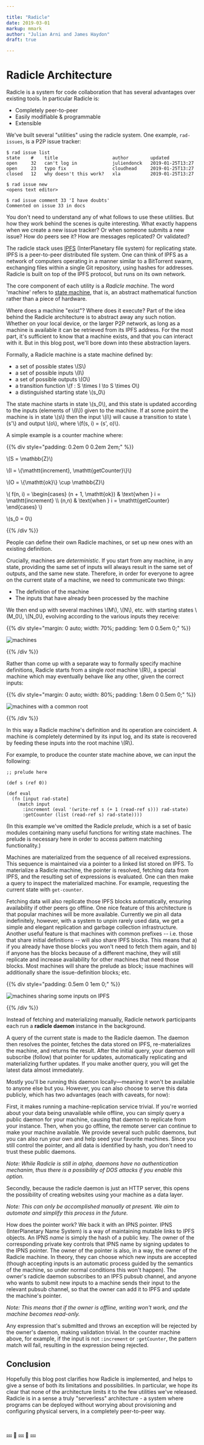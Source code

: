 ```yaml
---

title: "Radicle"
date: 2019-03-01
markup: mmark
author: "Julian Arni and James Haydon"
draft: true

---
```


# Radicle Architecture

Radicle is a system for code collaboration that has several advantages over
existing tools. In particular Radicle is:

- Completely peer-to-peer
- Easily modifiable & programmable
- Extensible

We've built several "utilities" using the radicle system. One example,
`rad-issues`, is a P2P issue tracker:

```
$ rad issue list
state    #    title                    author        updated
open     32   can't log in             juliendonck   2019-01-25T13:27
open     23   typo fix                 cloudhead     2019-01-25T13:27
closed   12   why doesn't this work?   xla           2019-01-25T13:27
```

```
$ rad issue new
<opens text editor>
```

```
$ rad issue comment 33 'I have doubts'
Commented on issue 33 in docs
```

You don't need to understand any of what follows to use these utilities. But how
they work behind the scenes is quite interesting. What exactly happens when
we create a new issue tracker? Or when someone submits a new issue? How do peers
see it? How are messages replicated? Or validated?

The radicle stack uses [IPFS](https://ipfs.io/) (InterPlanetary file system) for
replicating state. IPFS is a peer-to-peer distributed file system. One can think
of IPFS as a network of computers operating in a manner similar to a BitTorrent
swarm, exchanging files within a single Git repository, using hashes for
addresses. Radicle is built on top of the IPFS protocol, but runs on its own
network.


The core component of each utility is a *Radicle machine*. The word 'machine' refers
to [state machine](https://en.wikipedia.org/wiki/State_machine_replication),
that is, an abstract mathematical function rather than a piece of
hardware.

Where does a machine "exist"? Where does it execute? Part of the idea behind the
Radicle architecture is to abstract away any such notion. Whether on your local
device, or the larger P2P network, as long as a machine is available it can
be retrieved from its IPFS address. For the most part, it's sufficient to know
that a machine exists, and that you can interact with it. But in this blog
post, we'll bore down into these abstraction layers.

Formally, a Radicle machine is a state machine defined by:

- a set of possible states \\(S\\)
- a set of possible inputs \\(I\\)
- a set of possible outputs \\(O\\)
- a transition function \\(f : S \times I \to S \times O\\)
- a distinguished starting state \\(s_0\\)

The state machine starts in state \\(s_0\\), and this state is updated according
to the inputs (elements of \\(I\\)) given to the machine. If at some point the machine is
in state \\(s\\) then the input \\(i\\) will cause a transition to state
\\(s'\\) and output \\(o\\), where \\(f(s, i) = (s', o)\\).

A simple example is a counter machine where:

{{% div style="padding: 0.2em 0 0.2em 2em;" %}}

\\(S = \mathbb{Z}\\)

\\(I = \\{\mathtt{increment}, \mathtt{getCounter}\\}\\)

\\(O = \\{\mathtt{ok}\\} \cup \mathbb{Z}\\)

\\( f(n, i) = \begin{cases} (n + 1, \mathtt{ok}) & \text{when } i = \mathtt{increment} \\\ (n,n) & \text{when } i = \mathtt{getCounter} \end{cases} \\)

\\(s_0 = 0\\)

{{% /div %}}

People can define their own Radicle machines, or set up new ones with an
existing definition.

Crucially, machines are *deterministic*. If you start from any machine, in any
state, providing the same set of inputs will always result in the same set of
outputs, and the same new state. Therefore, in order for everyone to agree on
the current state of a machine, we need to communicate two things:

- The definition of the machine
- The inputs that have already been processed by the machine

We then end up with several machines \\(M\\), \\(N\\), etc. with starting
states \\(M_0\\), \\(N_0\\), evolving according to the various inputs they
receive:

{{% div style="margin: 0 auto; width: 70%; padding: 1em 0 0.5em 0;" %}}

![machines](/img/machines.png)

{{% /div %}}

Rather than come up with a separate way to formally specify machine
definitions, Radicle starts from a single *root* machine \\(R\\), a special
machine which may eventually behave like any other, given the correct inputs:

{{% div style="margin: 0 auto; width: 80%; padding: 1.8em 0 0.5em 0;" %}}

![machines with a common root](/img/machines-common-root.png)

{{% /div %}}

In this way a Radicle machine's definition and its operation
are coincident. A machine is completely determined by its
input log, and its state is recovered by feeding these inputs into the root
machine \\(R\\).

For example, to produce the counter state machine above, we
can input the following:

```
;; prelude here

(def s (ref 0))

(def eval
  (fn [input rad-state]
    (match input
      :increment (eval '(write-ref s (+ 1 (read-ref s))) rad-state)
      :getCounter (list (read-ref s) rad-state))))
```

(In this example we've omitted the Radicle *prelude*, which is a set of basic
modules containing many useful functions for writing state machines. The prelude is
necessary here in order to access pattern matching functionality.)



Machines are materialized from the sequence of all received expressions. This sequence is maintained via a pointer to
a linked list stored on IPFS. To materialize a Radicle machine,
the pointer is resolved, fetching data from IPFS, and the resulting set of expressions is evaluated.
One can then make a query to inspect the materialized machine. For example,
requesting the current state with `get-counter`.

<!-- TODO: IPFS linked list picture -->


Fetching data will also replicate those IPFS blocks automatically, ensuring availability
if other peers go offline. One nice feature of this architecture is that
popular machines will be more available. Currently we pin all data
indefinitely, however, with a system to unpin rarely used data, we
get a simple and elegant replication and garbage collection
infrastructure. Another useful feature is that machines with common prefixes
-- i.e. those that share initial definitions -- will also share IPFS blocks.
This means that a) if you already have those blocks you won't need to fetch
them again, and b) if anyone has the blocks because of a different machine,
they will still replicate and increase availability for other machines that
need those blocks. Most machines will share the prelude as block; issue
machines will additionally share the issue-definition blocks; etc.

{{% div style="padding: 0.5em 0 1em 0;" %}}

![machines sharing some inputs on IPFS](/img/machines-sharing.png)

{{% /div %}}

Instead of fetching and materializing manually, Radicle network participants each run a
**radicle daemon** instance in the background.

A query of the current state is made to the Radicle daemon. The daemon then resolves the pointer,
fetches the data stored on IPFS, re-materializes the machine, and returns the result.
After the initial query, your daemon will subscribe (follow)
that pointer for updates, automatically replicating and
materializing further updates. If you make another query, you will get the latest data
almost immediately.

Mostly you'll be running this daemon locally—meaning it won't be available to anyone
else but you. However, you can also choose to serve this data publicly,
which has two advantages (each with caveats, for now):

First, it makes running a machine-replication service trivial. If you're
worried about your data being unavailable while offline, you can
simply query a public daemon for your machine, causing that daemon to replicate from
your instance. Then, when you go offline, the remote server can continue to make your
machine available. We provide several such public daemons, but
you can also run your own and help seed your favorite machines. Since you still
control the pointer, and all data is identified by hash, you don't need to
trust these public daemons.

*Note: While Radicle is still in alpha, daemons have no authentication mechanim,
thus there is a possibility of DOS attacks if you enable this option.*

Secondly, because the radicle daemon is just an HTTP server, this opens the
possibility of creating websites using your machine as a data layer.

*Note: This can only be accomplished manually at present. We aim to automate and
simplify this process in the future.*

How does the pointer work? We back it with an IPNS pointer. IPNS
(InterPlanetary Name System) is a way of maintaining mutable links to IPFS
objects. An IPNS *name* is simply the hash of a public key.
The owner of the corresponding private key controls that IPNS name by signing updates to the IPNS pointer.
The owner of the pointer is also, in a way, the owner of the Radicle machine.
In theory, they can choose which new inputs are accepted (though accepting inputs is an
automatic process guided by the semantics of the machine, so under normal
conditions this won't happen). The owner's radicle daemon subscribes to an IPFS
pubsub channel, and anyone who wants to submit new inputs to a machine sends
their input to the relevant pubsub channel, so that the owner can add it to IPFS
and update the machine's pointer.

*Note: This means that if the owner is offline,
writing won't work, and the machine becomes read-only.*

Any expression that's submitted and throws an exception will be rejected by the
owner's daemon, making validation trivial. In the counter machine above, for
example, if the input is not `:increment` or `:getCounter`, the pattern match
will fail, resulting in the expression being rejected.


## Conclusion

Hopefully this blog post clarifies how Radicle is implemented, and helps to
give a sense of both its limitations and possibilities. In particular, we hope
its clear that none of the architecture limits it to the few utilities we've
released. Radicle is in a sense a truly "serverless" architecture - a system
where programs can be deployed without worrying about provisioning and
configuring physical servers, in a completely peer-to-peer way.

<br>

⅏  🌷 ⅏  🌷 ⅏
